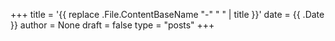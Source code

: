 +++
title = '{{ replace .File.ContentBaseName "-" " " | title }}'
date = {{ .Date }}
author = None
draft = false
type = "posts"
+++